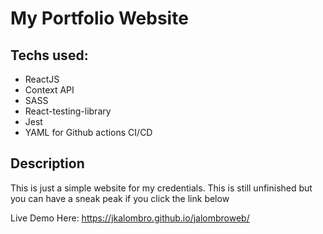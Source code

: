 # My Portfolio Website

## Techs used:
- ReactJS
- Context API
- SASS
- React-testing-library
- Jest
- YAML for Github actions CI/CD

## Description
This is just a simple website for my credentials.
This is still unfinished but you can have a sneak peak if you click the link below

Live Demo Here: https://jkalombro.github.io/jalombroweb/